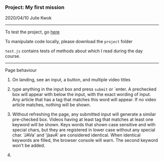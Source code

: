 ### Project: My first mission

2020/04/10 Julie Kwok

* * *
To test the project, go [here]()

To manipulate code locally, please download the `project` folder

`test.js` contains tests of methods about which I read during the day course.

* * *
Page behaviour

1. On landing, see an input, a button, and multiple video titles
   
2. type anything in the input box and press `submit` or `enter. A prechecked box will appear with below the input, with the exact wording of input. Any article that has a tag that matches this word will appear. If no video article matches, nothing will be shown.

3. Without refreshing the page, any submitted input will generate a similar pre-checked box. Videos having at least tag that matches at least one keyword will be shown. Keys words that shown case sensitive and with special chars, but they are registered in lower case without any special char. 'JAVa' and 'jàavA' are considered identical. When identical keywords are filled, the browser console will warn. The second keyword won't be added.

4.